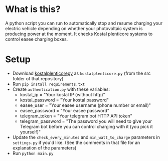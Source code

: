 # What is this?

A python script you can run to automatically stop and resume charging your electric vehicle depending on whether your photovoltaic system is producing power at the moment.
It checks Kostal plenticore systems to control easee charging boxes.

# Setup

- Download [kostalplenticorepy](https://github.com/ITTV-tools/kostalplenticorepy) as `kostalplenticore.py` (from the src folder of that repository)
- Run `pip install requirements.txt`
- Create `authentication.py` with these variables:
  - kostal_ip = "Your kostal IP (without http)"
  - kostal_password = "Your kostal password"
  - easee_user = "Your easee username (phone number or email)"
  - easee_password = "Your easee password"
  - telegram_token = "Your telegram bot HTTP API token"
  - telegram_password = "The password you will need to give your Telegram bot before you can control charging with it (you pick it yourself)"
- Update the `check_every_minutes` and `min_watt_to_charge` parameters in `settings.py` if you'd like. (See the comments in that file for an explanation of the parameters)
- Run `python main.py`